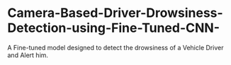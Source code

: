 # Camera-Based-Driver-Drowsiness-Detection-using-Fine-Tuned-CNN-
A Fine-tuned model designed to detect the drowsiness of a Vehicle Driver and Alert him.
